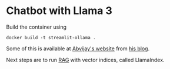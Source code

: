 # Chatbot with Llama 3

Build the container using

`docker build -t streamlit-ollama .`

Some of this is available at [Abvijay's website](https://github.com/abvijaykumar/ollama-langchain) from [his blog](https://abvijaykumar.medium.com/ollama-build-a-chatbot-with-langchain-ollama-deploy-on-docker-5dfcfd140363).

Next steps are to run [RAG](https://abvijaykumar.medium.com/retrieval-augmented-generation-rag-with-llamaindex-1828ef80314c) with vector indices, called LlamaIndex.
